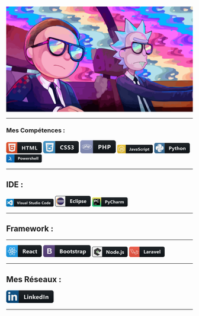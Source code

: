 ![Cover](https://github.com/BU33R/BU33R/blob/main/img/Rick2.png)
***
### Mes Compétences : 

![Cover](https://github.com/BU33R/BU33R/blob/main/img/HTML5.png)           ![Cover](https://github.com/BU33R/BU33R/blob/main/img/css3.png)
![Cover](https://github.com/BU33R/BU33R/blob/main/img/php.png)           ![Cover](https://github.com/BU33R/BU33R/blob/main/img/JS.png)
![Cover](https://github.com/BU33R/BU33R/blob/main/img/PY.png)
![Cover](https://github.com/BU33R/BU33R/blob/main/img/PS.png)

***
## IDE :  
![Cover](https://github.com/BU33R/BU33R/blob/main/img/VS.png)          ![Cover](https://github.com/BU33R/BU33R/blob/main/img/ecl.png)
![Cover](https://github.com/BU33R/BU33R/blob/main/img/PyCharme.png)
***
## Framework :
***
![Cover](https://github.com/BU33R/BU33R/blob/main/img/react.png)          ![Cover](https://github.com/BU33R/BU33R/blob/main/img/BS.png)
![Cover](https://github.com/BU33R/BU33R/blob/main/img/nodeJS.png)          ![Cover](https://github.com/BU33R/BU33R/blob/main/img/laravel.png)
***
## Mes Réseaux :
![Cover](https://github.com/BU33R/BU33R/blob/main/img/LK.png) 
***




<!--

**BU33R/BU33R** is a ✨ _special_ ✨ repository because its `README.md` (this file) appears on your GitHub profile.

Here are some ideas to get you started:

- 🔭 I’m currently working on ...
- 🌱 I’m currently learning ...
- 👯 I’m looking to collaborate on ...
- 🤔 I’m looking for help with ...
- 💬 Ask me about ...
- 📫 How to reach me: ...
- 😄 Pronouns: ...
- ⚡ Fun fact: ...
-->
